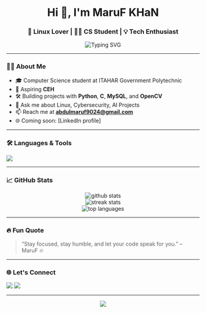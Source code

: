 <h1 align="center">Hi 👋, I'm MaruF KHaN </h1>
<h3 align="center">🚀 Linux Lover | 👨‍💻 CS Student | 💡 Tech Enthusiast</h3>

<p align="center">
  <img src="https://readme-typing-svg.herokuapp.com?font=Fira+Code&weight=500&size=24&pause=1000&center=true&vCenter=true&width=435&lines=Code.+Hack.+Repeat.;Open+Source+Lover+%F0%9F%92%BB;Python+%7C+C+%7C+Bash+%7C+HTML+%26+CSS;Always+learning+new+tech+%F0%9F%92%A1" alt="Typing SVG" />
</p>

---

### 🧑‍💻 About Me

- 🎓 Computer Science student at ITAHAR Government Polytechnic  
- 🔐 Aspiring **CEH**  
- 🛠️ Building projects with **Python**, **C**, **MySQL**, and **OpenCV**  
- 💬 Ask me about Linux, Cybersecurity, AI Projects  
- 📫 Reach me at **abdulmaruf9024@gmail.com**  
- 🌐 Coming soon: [LinkedIn profile]  

---

### 🛠️ Languages & Tools

<p align="left">
  <img src="https://skillicons.dev/icons?i=python,c,linux,bash,html,css,git,github,vscode,arch" />
</p>

---

### 📈 GitHub Stats

<p align="center">
  <img src="https://github-readme-stats.vercel.app/api?username=rdxmaruf07&show_icons=true&theme=tokyonight" alt="github stats" />
  <br />
  <img src="https://github-readme-streak-stats.herokuapp.com/?user=rdxmaruf07&theme=tokyonight" alt="streak stats" />
  <br />
  <img src="https://github-readme-stats.vercel.app/api/top-langs/?username=rdxmaruf07&layout=compact&theme=tokyonight" alt="top languages" />
</p>

---

### 🔥 Fun Quote

> “Stay focused, stay humble, and let your code speak for you.” – MaruF 🔥

---

### 🌐 Let's Connect

<p align="left">
  <a href="mailto:abdulmaruf9024@gmail.com"><img src="https://img.shields.io/badge/Email-D14836?style=for-the-badge&logo=gmail&logoColor=white"></a>
  <!-- <a href="https://your-linkedin.com"><img src="https://img.shields.io/badge/LinkedIn-0077B5?style=for-the-badge&logo=linkedin&logoColor=white"></a> -->
  <a href="https://github.com/abdulmaruf9024"><img src="https://img.shields.io/badge/GitHub-100000?style=for-the-badge&logo=github&logoColor=white"></a>
</p>

---

<p align="center">
  <img src="https://capsule-render.vercel.app/api?type=waving&color=gradient&height=120&section=footer"/>
</p>
